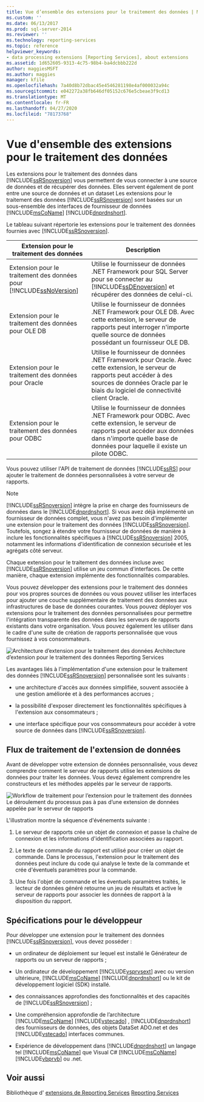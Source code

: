 ```yaml
---
title: Vue d’ensemble des extensions pour le traitement des données | Microsoft Docs
ms.custom: ''
ms.date: 06/13/2017
ms.prod: sql-server-2014
ms.reviewer: ''
ms.technology: reporting-services
ms.topic: reference
helpviewer_keywords:
- data processing extensions [Reporting Services], about extensions
ms.assetid: 1d652605-9313-4c75-98b4-ba4dcbbb222d
author: maggiesMSFT
ms.author: maggies
manager: kfile
ms.openlocfilehash: 7a40d8b72dbac45e4546281198e4af000032a94c
ms.sourcegitcommit: e042272a38fb646df05152c676e5cbeae3f9cd13
ms.translationtype: MT
ms.contentlocale: fr-FR
ms.lasthandoff: 04/27/2020
ms.locfileid: "78173768"
---
```

# <a name="data-processing-extensions-overview"></a>Vue d'ensemble des extensions pour le traitement des données
  Les extensions pour le traitement des données dans [!INCLUDE[ssRSnoversion](../../../includes/ssrsnoversion-md.md)] vous permettent de vous connecter à une source de données et de récupérer des données. Elles servent également de pont entre une source de données et un dataset Les extensions pour le traitement des données [!INCLUDE[ssRSnoversion](../../../includes/ssrsnoversion-md.md)] sont basées sur un sous-ensemble des interfaces de fournisseur de données [!INCLUDE[msCoName](../../../includes/msconame-md.md)] [!INCLUDE[dnprdnshort](../../../includes/dnprdnshort-md.md)].

 Le tableau suivant répertorie les extensions pour le traitement des données fournies avec [!INCLUDE[ssRSnoversion](../../../includes/ssrsnoversion-md.md)].

|Extension pour le traitement des données|Description|
|-------------------------------|-----------------|
|Extension pour le traitement des données pour [!INCLUDE[ssNoVersion](../../../includes/ssnoversion-md.md)]|Utilise le fournisseur de données .NET Framework pour SQL Server pour se connecter au [!INCLUDE[ssDEnoversion](../../../includes/ssdenoversion-md.md)] et récupérer des données de celui-ci.|
|Extension pour le traitement des données pour OLE DB|Utilise le fournisseur de données .NET Framework pour OLE DB. Avec cette extension, le serveur de rapports peut interroger n'importe quelle source de données possédant un fournisseur OLE DB.|
|Extension pour le traitement des données pour Oracle|Utilise le fournisseur de données .NET Framework pour Oracle. Avec cette extension, le serveur de rapports peut accéder à des sources de données Oracle par le biais du logiciel de connectivité client Oracle.|
|Extension pour le traitement des données pour ODBC|Utilise le fournisseur de données .NET Framework pour ODBC. Avec cette extension, le serveur de rapports peut accéder aux données dans n'importe quelle base de données pour laquelle il existe un pilote ODBC.|

 Vous pouvez utiliser l'API de traitement de données [!INCLUDE[ssRS](../../../includes/ssrs.md)] pour ajouter le traitement de données personnalisées à votre serveur de rapports.

> [!NOTE]
>  [!INCLUDE[ssRSnoversion](../../../includes/ssrsnoversion-md.md)] intègre la prise en charge des fournisseurs de données dans le [!INCLUDE[dnprdnshort](../../../includes/dnprdnshort-md.md)]. Si vous avez déjà implémenté un fournisseur de données complet, vous n'avez pas besoin d'implémenter une extension pour le traitement des données [!INCLUDE[ssRSnoversion](../../../includes/ssrsnoversion-md.md)]. Toutefois, songez à étendre votre fournisseur de données de manière à inclure les fonctionnalités spécifiques à [!INCLUDE[ssRSnoversion](../../../includes/ssrsnoversion-md.md)] 2005, notamment les informations d'identification de connexion sécurisée et les agrégats côté serveur.

 Chaque extension pour le traitement des données incluse avec [!INCLUDE[ssRSnoversion](../../../includes/ssrsnoversion-md.md)] utilise un jeu commun d'interfaces. De cette manière, chaque extension implémente des fonctionnalités comparables.

 Vous pouvez développer des extensions pour le traitement des données pour vos propres sources de données ou vous pouvez utiliser les interfaces pour ajouter une couche supplémentaire de traitement des données aux infrastructures de base de données courantes. Vous pouvez déployer vos extensions pour le traitement des données personnalisées pour permettre l'intégration transparente des données dans les serveurs de rapports existants dans votre organisation. Vous pouvez également les utiliser dans le cadre d'une suite de création de rapports personnalisée que vous fournissez à vos consommateurs.

 ![Architecture d’extension](../../media/bk-dataprocess-extensions.gif "Architecture d'extension pour le traitement de données") pour le traitement des données Architecture d’extension pour le traitement des données Reporting Services

 Les avantages liés à l'implémentation d'une extension pour le traitement des données [!INCLUDE[ssRSnoversion](../../../includes/ssrsnoversion-md.md)] personnalisée sont les suivants :

-   une architecture d'accès aux données simplifiée, souvent associée à une gestion améliorée et à des performances accrues ;

-   la possibilité d'exposer directement les fonctionnalités spécifiques à l'extension aux consommateurs ;

-   une interface spécifique pour vos consommateurs pour accéder à votre source de données dans [!INCLUDE[ssRSnoversion](../../../includes/ssrsnoversion-md.md)].

## <a name="data-extension-process-flow"></a>Flux de traitement de l'extension de données
 Avant de développer votre extension de données personnalisée, vous devez comprendre comment le serveur de rapports utilise les extensions de données pour traiter les données. Vous devez également comprendre les constructeurs et les méthodes appelés par le serveur de rapports.

 ![Workflow de traitement pour l’extension pour le traitement des données](../../media/bk-ext-01.gif "Flux de traitement pour l'extension de traitement de données") Le déroulement du processus pas à pas d’une extension de données appelée par le serveur de rapports

 L'illustration montre la séquence d'événements suivante :

1.  Le serveur de rapports crée un objet de connexion et passe la chaîne de connexion et les informations d'identification associées au rapport.

2.  Le texte de commande du rapport est utilisé pour créer un objet de commande. Dans le processus, l'extension pour le traitement des données peut inclure du code qui analyse le texte de la commande et crée d'éventuels paramètres pour la commande.

3.  Une fois l'objet de commande et les éventuels paramètres traités, le lecteur de données généré retourne un jeu de résultats et active le serveur de rapports pour associer les données de rapport à la disposition du rapport.

## <a name="developer-requirements"></a>Spécifications pour le développeur
 Pour développer une extension pour le traitement des données [!INCLUDE[ssRSnoversion](../../../includes/ssrsnoversion-md.md)], vous devez posséder :

-   un ordinateur de déploiement sur lequel est installé le Générateur de rapports ou un serveur de rapports ;

-   Un ordinateur de développement [!INCLUDE[vsprvsext](../../../includes/vsprvsext-md.md)] avec ou version ultérieure, [!INCLUDE[msCoName](../../../includes/msconame-md.md)] [!INCLUDE[dnprdnshort](../../../includes/dnprdnshort-md.md)] ou le kit de développement logiciel (SDK) installé.

-   des connaissances approfondies des fonctionnalités et des capacités de [!INCLUDE[ssRSnoversion](../../../includes/ssrsnoversion-md.md)] ;

-   Une compréhension approfondie de l’architecture [!INCLUDE[msCoName](../../../includes/msconame-md.md)] [!INCLUDE[vstecado](../../../includes/vstecado-md.md)] , [!INCLUDE[dnprdnshort](../../../includes/dnprdnshort-md.md)] des fournisseurs de données, des objets DataSet ADO.net et des [!INCLUDE[vstecado](../../../includes/vstecado-md.md)] interfaces communes.

-   Expérience de développement dans [!INCLUDE[dnprdnshort](../../../includes/dnprdnshort-md.md)] un langage tel [!INCLUDE[msCoName](../../../includes/msconame-md.md)] que Visual C# [!INCLUDE[msCoName](../../../includes/msconame-md.md)] [!INCLUDE[vbprvb](../../../includes/vbprvb-md.md)] ou .net.

## <a name="see-also"></a>Voir aussi
 Bibliothèque d' [extensions de Reporting Services](../reporting-services-extensions.md) [Reporting Services](../reporting-services-extension-library.md)


